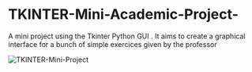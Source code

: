 # TKINTER-Mini-Academic-Project-
A mini project using the Tkinter Python GUI .
It aims to create a graphical interface for a bunch of simple exercices given by the professor

![TKINTER-Mini-Project](https://user-images.githubusercontent.com/66558351/153717123-ce1f9219-2124-499a-aae4-8a70ef4392f7.gif)
